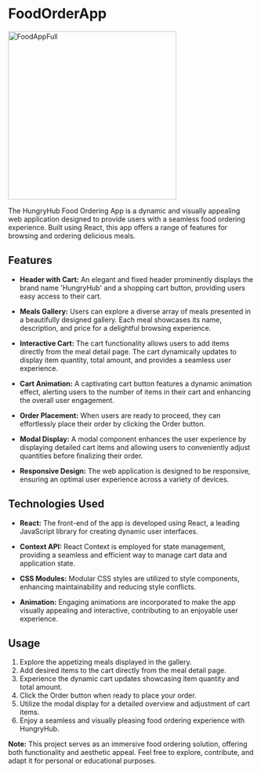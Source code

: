 # FoodOrderApp

<img width="343" alt="FoodAppFull" src="https://github.com/Laird89/FoodOrderApp/assets/117320855/f5e5d22b-5ecb-428a-b4a4-96a64fa28cdc">


The HungryHub Food Ordering App is a dynamic and visually appealing web application designed to provide users with a seamless food ordering experience. Built using React, this app offers a range of features for browsing and ordering delicious meals.

## Features

- **Header with Cart:**
  An elegant and fixed header prominently displays the brand name 'HungryHub' and a shopping cart button, providing users easy access to their cart.

- **Meals Gallery:**
  Users can explore a diverse array of meals presented in a beautifully designed gallery. Each meal showcases its name, description, and price for a delightful browsing experience.

- **Interactive Cart:**
  The cart functionality allows users to add items directly from the meal detail page. The cart dynamically updates to display item quantity, total amount, and provides a seamless user experience.

- **Cart Animation:**
  A captivating cart button features a dynamic animation effect, alerting users to the number of items in their cart and enhancing the overall user engagement.

- **Order Placement:**
  When users are ready to proceed, they can effortlessly place their order by clicking the Order button.

- **Modal Display:**
  A modal component enhances the user experience by displaying detailed cart items and allowing users to conveniently adjust quantities before finalizing their order.

- **Responsive Design:**
  The web application is designed to be responsive, ensuring an optimal user experience across a variety of devices.

## Technologies Used

- **React:**
  The front-end of the app is developed using React, a leading JavaScript library for creating dynamic user interfaces.

- **Context API:**
  React Context is employed for state management, providing a seamless and efficient way to manage cart data and application state.

- **CSS Modules:**
  Modular CSS styles are utilized to style components, enhancing maintainability and reducing style conflicts.

- **Animation:**
  Engaging animations are incorporated to make the app visually appealing and interactive, contributing to an enjoyable user experience.

## Usage

1. Explore the appetizing meals displayed in the gallery.
2. Add desired items to the cart directly from the meal detail page.
3. Experience the dynamic cart updates showcasing item quantity and total amount.
4. Click the Order button when ready to place your order.
5. Utilize the modal display for a detailed overview and adjustment of cart items.
6. Enjoy a seamless and visually pleasing food ordering experience with HungryHub.

**Note:** This project serves as an immersive food ordering solution, offering both functionality and aesthetic appeal. Feel free to explore, contribute, and adapt it for personal or educational purposes.
